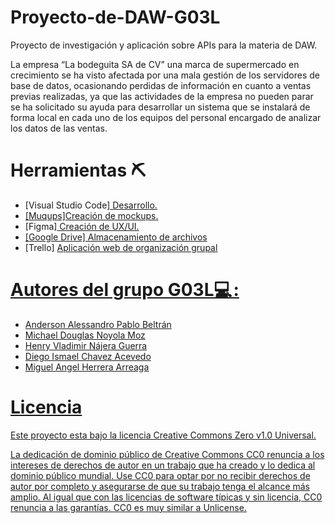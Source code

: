 # Proyecto-de-DAW-G03L
Proyecto de investigación y aplicación sobre APIs para la materia de DAW.

<p>La empresa “La bodeguita SA de CV” una marca de supermercado en crecimiento se ha visto 
afectada por una mala gestión de los servidores de base de datos, ocasionando perdidas de 
información en cuanto a ventas previas realizadas, ya que las actividades de la empresa no pueden 
parar se ha solicitado su ayuda para desarrollar un sistema que se instalará de forma local en cada 
uno de los equipos del personal encargado de analizar los datos de las ventas.
</p>
<h1>Herramientas ⛏️ </h1>
<ul>
  <li>[Visual Studio Code]<a href=https://code.visualstudio.com> Desarrollo.</li>
  <li>[Muqups]<a href=https://app.moqups.com>Creación de mockups.</a></li>
  <li>[Figma]<a href=https://www.figma.com> Creación de UX/UI.</li>
  <li>[Google Drive]<a href=https://www.google.com/intl/es/drive> Almacenamiento de archivos</a></li>
  <li>[Trello] <a href=https://trello.com/b/RyBC3kFG/proyecto-daw> Aplicación web de organización grupal</li>
</ul>
<h1>Autores del grupo G03L💻 :</h1>
  <ul>
   <li>Anderson Alessandro Pablo Beltrán </li>
   <li>Michael Douglas Noyola Moz </li>
   <li>Henry Vladimir Nájera Guerra</li>
   <li>Diego Ismael Chavez Acevedo </li>
   <li>Miguel Angel Herrera Arreaga</li>
 </ul>
<h1>Licencia </h1>
 <p>Este proyecto esta bajo la licencia Creative Commons Zero v1.0 Universal.</p>
 <p>La dedicación de dominio público de Creative Commons CC0 renuncia a los intereses de derechos de autor en un trabajo que ha creado y lo dedica al dominio   público mundial. Use CC0 para optar por no recibir derechos de autor por completo y asegurarse de que su trabajo tenga el alcance más amplio. Al igual que con las licencias de software típicas y sin licencia, CC0 renuncia a las garantías. CC0 es muy similar a Unlicense.</P>

